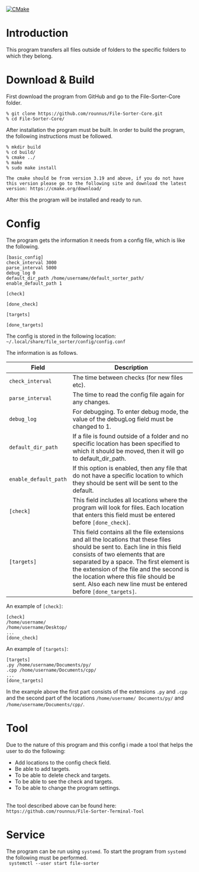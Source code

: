 [![CMake](https://github.com/rounnus/File-Sorter-Core/actions/workflows/File-Sorter-Core%20Build.yml/badge.svg?branch=main)](https://github.com/rounnus/File-Sorter-Core/actions/workflows/File-Sorter-Core%20Build.yml)
# Introduction

This program transfers all files outside of folders to the specific folders to which they belong.

# Download & Build

First download the program from GitHub and go to the File-Sorter-Core folder.

```
% git clone https://github.com/rounnus/File-Sorter-Core.git
% cd File-Sorter-Core/
```

After installation the program must be built. In order to build the program, the following instructions must be
followed.<br>

```
% mkdir build
% cd build/
% cmake ../
% make
% sudo make install
```

`
The cmake should be from version 3.19 and above, if you do not have this version please go to the following site and download the latest version:
https://cmake.org/download/
`

After this the program will be installed and ready to run.

# Config

The program gets the information it needs from a config file, which is like the following.

```
[basic_config]
check_interval 3000
parse_interval 5000
debug_log 0
default_dir_path /home/username/default_sorter_path/
enable_default_path 1

[check]

[done_check]

[targets]

[done_targets]
```
The config is stored in the following location:<br>
`~/.local/share/file_sorter/config/config.conf`

The information is as follows.<br>

Field |  Description
---------|--------------
`check_interval` | The time between checks (for new files etc).
`parse_interval` | The time to read the config file again for any changes.
`debug_log` | For debugging. To enter debug mode, the value of the debugLog field must be changed to 1.
`default_dir_path` | If a file is found outside of a folder and no specific location has been specified to which it should be moved, then it will go to default_dir_path.
`enable_default_path` | If this option is enabled, then any file that do not have a specific location to which they should be sent will be sent to the default.
`[check]` | This field includes all locations where the program will look for files. Each location that enters this field must be entered before `[done_check]`.
`[targets]` | This field contains all the file extensions and all the locations that these files should be sent to. Each line in this field consists of two elements that are separated by a space. The first element is the extension of the file and the second is the location where this file should be sent. Also each new line must be entered before `[done_targets]`.

An example of `[check]`:<br>

```
[check]
/home/username/
/home/username/Desktop/
...
[done_check]
```

An example of `[targets]`:<br>

```
[targets]
.py /home/username/Documents/py/
.cpp /home/username/Documents/cpp/
...
[done_targets]
```

In the example above the first part consists of the extensions `.py` and `.cpp` and the second part of the
locations `/home/username/ Documents/py/` and `/home/username/Documents/cpp/`.

# Tool
Due to the nature of this program and this config i made a tool that helps the user to do the following:<br>
   - Add locations to the config check field.<br>
   - Be able to add targets.<br>
   - To be able to delete check and targets.<br>
   - To be able to see the check and targets.<br>
   - To be able to change the program settings.<br><br>

The tool described above can be found here:<br>
`https://github.com/rounnus/File-Sorter-Terminal-Tool`

# Service

The program can be run using `systemd`. To start the program from `systemd` the following must be performed.<br>
``` systemctl --user start file-sorter```
